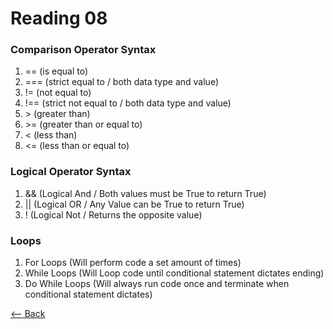 # Reading 08

### Comparison Operator Syntax
1. == (is equal to)
1. === (strict equal to / both data type and value)
1. != (not equal to)
1. !== (strict not equal to / both data type and value)
1. \> (greater than)
1. \>= (greater than or equal to)
1. < (less than)
1. <= (less than or equal to)

### Logical Operator Syntax
1. && (Logical And / Both values must be True to return True)
1. || (Logical OR / Any Value can be True to return True)
1. ! (Logical Not / Returns the opposite value)

### Loops
1. For Loops (Will perform code a set amount of times)
1. While Loops (Will Loop code until conditional statement dictates ending)
1. Do While Loops (Will always run code once and terminate when conditional statement dictates)

[<-- Back](README.md)
